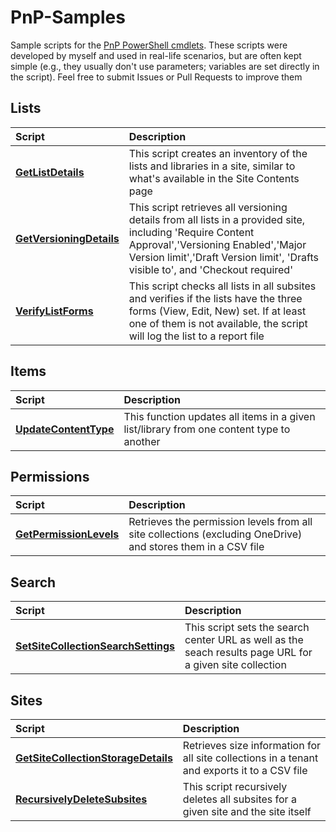 # PnP-Samples
Sample scripts for the [PnP PowerShell cmdlets](https://github.com/SharePoint/PnP-PowerShell). These scripts were developed by myself and used in real-life scenarios, but are often kept simple (e.g., they usually don't use parameters; variables are set directly in the script). Feel free to submit Issues or Pull Requests to improve them


## Lists
Script|Description
:-----|:----------
**[GetListDetails](https://github.com/modery/PnP-Samples/blob/master/Lists/GetListDetails.ps1)** | This script creates an inventory of the lists and libraries in a site, similar to what's available in the Site Contents page
**[GetVersioningDetails](https://github.com/modery/PnP-Samples/blob/master/Lists/GetVersioningDetails.ps1)** | This script retrieves all versioning details from all lists in a provided site, including 'Require Content Approval','Versioning Enabled','Major Version limit','Draft Version limit', 'Drafts visible to', and 'Checkout required' 
**[VerifyListForms](https://github.com/modery/PnP-Samples/blob/master/Lists/VerifyListForms.ps1)** | This script checks all lists in all subsites and verifies if the lists have the three forms (View, Edit, New) set. If at least one of them is not available, the script will log the list to a report file

## Items
Script|Description
:-----|:----------
**[UpdateContentType](https://github.com/modery/PnP-Samples/blob/master/Items/UpdateContentType.ps1)** | This function updates all items in a given list/library from one content type to another

## Permissions
Script|Description
:-----|:----------
**[GetPermissionLevels](https://github.com/modery/PnP-Samples/blob/master/Permissions/GetPermissionLevels.ps1)** | Retrieves the permission levels from all site collections (excluding OneDrive) and stores them in a CSV file

## Search
Script|Description
:-----|:----------
**[SetSiteCollectionSearchSettings](https://github.com/modery/PnP-Samples/blob/master/Search/SetSiteCollectionSearchSettings.ps1)** | This script sets the search center URL as well as the seach results page URL for a given site collection  

## Sites
Script|Description
:-----|:----------
**[GetSiteCollectionStorageDetails](https://github.com/modery/PnP-Samples/blob/master/Sites/GetSiteCollectionStorageDetails.ps1)** | Retrieves size information for all site collections in a tenant and exports it to a CSV file
**[RecursivelyDeleteSubsites](https://github.com/modery/PnP-Samples/blob/master/Sites/RecursivelyDeleteSubsites.ps1)** | This script recursively deletes all subsites for a given site and the site itself
